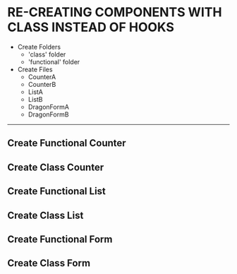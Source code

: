 # RE-CREATING COMPONENTS WITH CLASS INSTEAD OF HOOKS
- Create Folders
    - 'class' folder
    - 'functional' folder
- Create Files
    - CounterA
    - CounterB
    - ListA
    - ListB
    - DragonFormA
    - DragonFormB

---

## Create Functional Counter

## Create Class Counter

## Create Functional List

## Create Class List

## Create Functional Form

## Create Class Form


